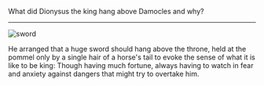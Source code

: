 What did Dionysus the king hang above Damocles and why?

--- 

![sword](https://upload.wikimedia.org/wikipedia/commons/8/89/Damocles-WestallPC20080120-8842A.jpg)

He arranged that a huge sword should hang above the throne, held at the pommel only by a single hair of a horse's tail to evoke the sense of what it is like to be king: Though having much fortune, always having to watch in fear and anxiety against dangers that might try to overtake him. 

